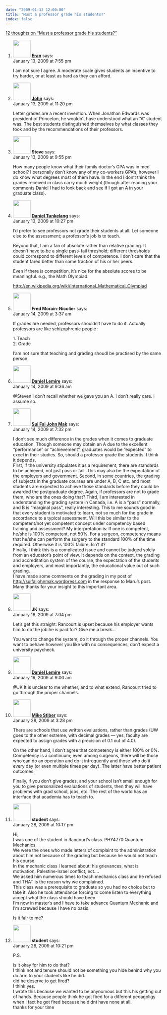 ```yaml
---
date: "2009-01-13 12:00:00"
title: "Must a professor grade his students?"
index: false
---
```


[12 thoughts on &ldquo;Must a professor grade his students?&rdquo;](/lemire/blog/2009/01-13-must-a-professor-grade-his-students)

<ol class="comment-list">
<li id="comment-50554" class="comment even thread-even depth-1">
<div class="comment-author vcard">
<img alt src="https://secure.gravatar.com/avatar/12301e9284faf8b9354e7f924d8e6abf?s=56&#038;d=mm&#038;r=g" srcset="https://secure.gravatar.com/avatar/12301e9284faf8b9354e7f924d8e6abf?s=112&#038;d=mm&#038;r=g 2x" class="avatar avatar-56 photo" height="56" width="56" decoding="async" /> <b class="fn"><a href="http://www.cs.cmu.edu/~eran/" class="url" rel="ugc external nofollow">Eran</a></b> <span class="says">says:</span> </div>
<div class="comment-metadata"><time datetime="2009-01-13T19:55:48+00:00">January 13, 2009 at 7:55 pm</time></a> </div>
<div class="comment-content">
<p>I am not sure I agree. A moderate scale gives students an incentive to try harder, or at least as hard as they can afford.</p>
</div>
</li>
<li id="comment-50559" class="comment odd alt thread-odd thread-alt depth-1">
<div class="comment-author vcard">
<img alt src="https://secure.gravatar.com/avatar/a7f4f9dcbbf1d46d660b0a6c98435751?s=56&#038;d=mm&#038;r=g" srcset="https://secure.gravatar.com/avatar/a7f4f9dcbbf1d46d660b0a6c98435751?s=112&#038;d=mm&#038;r=g 2x" class="avatar avatar-56 photo" height="56" width="56" decoding="async" /> <b class="fn"><a href="http://www.johndcook.com/blog/" class="url" rel="ugc external nofollow">John</a></b> <span class="says">says:</span> </div>
<div class="comment-metadata"><time datetime="2009-01-13T23:20:46+00:00">January 13, 2009 at 11:20 pm</time></a> </div>
<div class="comment-content">
<p>Letter grades are a recent invention. When Jonathan Edwards was president of Princeton, he wouldn&rsquo;t have understood what an &ldquo;A&rdquo; student was. The best students distinguished themselves by what classes they took and by the recommendations of their professors.</p>
</div>
</li>
<li id="comment-50557" class="comment even thread-even depth-1">
<div class="comment-author vcard">
<img alt src="https://secure.gravatar.com/avatar/66291c4ba5e49be74e0e0b534b69534f?s=56&#038;d=mm&#038;r=g" srcset="https://secure.gravatar.com/avatar/66291c4ba5e49be74e0e0b534b69534f?s=112&#038;d=mm&#038;r=g 2x" class="avatar avatar-56 photo" height="56" width="56" loading="lazy" decoding="async" /> <b class="fn">Steve</b> <span class="says">says:</span> </div>
<div class="comment-metadata"><time datetime="2009-01-13T21:55:26+00:00">January 13, 2009 at 9:55 pm</time></a> </div>
<div class="comment-content">
<p>How many people know what their family doctor&rsquo;s GPA was in med school? I personally don&rsquo;t know any of my co-workers GPA&rsquo;s, however I do know what degrees most of them have. In the end I don&rsquo;t think the grades received in class carry much weight (though after reading your comments Daniel I had to look back and see if I got an A in your graduate class).</p>
</div>
</li>
<li id="comment-50558" class="comment odd alt thread-odd thread-alt depth-1">
<div class="comment-author vcard">
<img alt src="https://secure.gravatar.com/avatar/e9a1ce0b75918ac8c05ae1e83ebeab69?s=56&#038;d=mm&#038;r=g" srcset="https://secure.gravatar.com/avatar/e9a1ce0b75918ac8c05ae1e83ebeab69?s=112&#038;d=mm&#038;r=g 2x" class="avatar avatar-56 photo" height="56" width="56" loading="lazy" decoding="async" /> <b class="fn"><a href="http://thenoisychannel.com/" class="url" rel="ugc external nofollow">Daniel Tunkelang</a></b> <span class="says">says:</span> </div>
<div class="comment-metadata"><time datetime="2009-01-13T22:27:51+00:00">January 13, 2009 at 10:27 pm</time></a> </div>
<div class="comment-content">
<p>I&rsquo;d prefer to see professors not grade their students at all. Let someone else to the assessment; a professor&rsquo;s job is to teach.</p>
<p>Beyond that, I am a fan of absolute rather than relative grading. It doesn&rsquo;t have to be a single pass-fail threshold; different thresholds could correspond to different levels of competence. I don&rsquo;t care that the student fared better than some fraction of his or her peers.</p>
<p>Even if there is competition, it&rsquo;s nice for the absolute scores to be meaningful. e.g., the Math Olympiad.</p>
<p><a href="https://en.wikipedia.org/wiki/International_Mathematical_Olympiad" rel="nofollow ugc">http://en.wikipedia.org/wiki/International_Mathematical_Olympiad</a></p>
</div>
</li>
<li id="comment-50560" class="comment even thread-even depth-1">
<div class="comment-author vcard">
<img alt src="https://secure.gravatar.com/avatar/1a7829cec9887ee4d81604eabdbe6a7d?s=56&#038;d=mm&#038;r=g" srcset="https://secure.gravatar.com/avatar/1a7829cec9887ee4d81604eabdbe6a7d?s=112&#038;d=mm&#038;r=g 2x" class="avatar avatar-56 photo" height="56" width="56" loading="lazy" decoding="async" /> <b class="fn">Fred Morain-Nicolier</b> <span class="says">says:</span> </div>
<div class="comment-metadata"><time datetime="2009-01-14T03:37:32+00:00">January 14, 2009 at 3:37 am</time></a> </div>
<div class="comment-content">
<p>If grades are needed, professors shouldn&rsquo;t have to do it. Actually professors are like schizophrenic people :</p>
<p>1. Teach<br/>
2. Grade</p>
<p>I&rsquo;am not sure that teaching and grading shoudl be practised by the same person.</p>
</div>
</li>
<li id="comment-50561" class="comment byuser comment-author-lemire bypostauthor odd alt thread-odd thread-alt depth-1">
<div class="comment-author vcard">
<img alt src="https://secure.gravatar.com/avatar/2ca999bef9535950f5b84281a4dab006?s=56&#038;d=mm&#038;r=g" srcset="https://secure.gravatar.com/avatar/2ca999bef9535950f5b84281a4dab006?s=112&#038;d=mm&#038;r=g 2x" class="avatar avatar-56 photo" height="56" width="56" loading="lazy" decoding="async" /> <b class="fn"><a href="https://lemire.me/blog/" class="url" rel="ugc">Daniel Lemire</a></b> <span class="says">says:</span> </div>
<div class="comment-metadata"><time datetime="2009-01-14T09:36:31+00:00">January 14, 2009 at 9:36 am</time></a> </div>
<div class="comment-content">
<p>@Steven I don&rsquo;t recall whether we gave you an A. I don&rsquo;t really care. I assume so.</p>
</div>
</li>
<li id="comment-50562" class="comment even thread-even depth-1">
<div class="comment-author vcard">
<img alt src="https://secure.gravatar.com/avatar/8b1f827d7787fe93c8f6a7ad653c2b8c?s=56&#038;d=mm&#038;r=g" srcset="https://secure.gravatar.com/avatar/8b1f827d7787fe93c8f6a7ad653c2b8c?s=112&#038;d=mm&#038;r=g 2x" class="avatar avatar-56 photo" height="56" width="56" loading="lazy" decoding="async" /> <b class="fn"><a href="https://suifaijohnmak.wordpress.com/" class="url" rel="ugc external nofollow">Sui Fai John Mak</a></b> <span class="says">says:</span> </div>
<div class="comment-metadata"><time datetime="2009-01-14T19:32:21+00:00">January 14, 2009 at 7:32 pm</time></a> </div>
<div class="comment-content">
<p>I don&rsquo;t see much difference in the grades when it comes to graduate education. Though someone may obtain an A due to the excellent &ldquo;performance&rdquo; or &ldquo;achievement&rdquo;, graduates would be &ldquo;expected&rdquo; to excel in their studies. So, should a professor grade the students. I think it depends.<br/>
First, if the university stipulates it as a requirement, there are standards to be achieved, not just pass or fail. This may also be the expectation of the employers and government. Second, in some countries, the grading of subjects in the graduate courses are under A, B, C etc. and most students are expected to achieve those standards before they could be awarded the postgraduate degree. Again, if professors are not to grade them, who are the ones doing that? Third, I am interested in understanding the grading system in Canada, i.e. A is a &ldquo;pass&rdquo; normally, and B is &ldquo;marginal pass&rdquo;, really interesting. This to me sounds good in that every student is motivated to learn, not so much for the grade in accordance to a typical assessment. Will this be similar to the competent/not yet competent concept under competency based training and assessment? My interpretation is: If one is competent, he/she is 100% competent, not 50%. For a surgeon, competency means that he/she can perform the surgery to the standard 100% of the time required. Otherwise it is 100% failure. Isn&rsquo;t it?<br/>
Finally, I think this is a complicated issue and cannot be judged solely from an educator&rsquo;s point of view. It depends on the context, the grading and accreditation system of the course, the expectation of the students and employers, and most importantly, the educational value out of such grading.<br/>
I have made some comments on the grading in my post of <a href="http://suifaijohnmak.wordpress.com" rel="nofollow ugc">http://suifaijohnmak.wordpress.com</a> in the response to Maru&rsquo;s post.<br/>
Many thanks for your insight to this important area.</p>
</div>
</li>
<li id="comment-50571" class="comment odd alt thread-odd thread-alt depth-1">
<div class="comment-author vcard">
<img alt src="https://secure.gravatar.com/avatar/be26bdc1beb58a51b7f69cc173ec322e?s=56&#038;d=mm&#038;r=g" srcset="https://secure.gravatar.com/avatar/be26bdc1beb58a51b7f69cc173ec322e?s=112&#038;d=mm&#038;r=g 2x" class="avatar avatar-56 photo" height="56" width="56" loading="lazy" decoding="async" /> <b class="fn">JK</b> <span class="says">says:</span> </div>
<div class="comment-metadata"><time datetime="2009-01-18T19:04:19+00:00">January 18, 2009 at 7:04 pm</time></a> </div>
<div class="comment-content">
<p>Let&rsquo;s get this straight: Rancourt is upset because his employer wants him to do the job he is paid for? Give me a break&#8230;</p>
<p>You want to change the system, do it through the proper channels. You want to behave however you like with no consequences, don&rsquo;t expect a university paycheck.</p>
</div>
</li>
<li id="comment-50572" class="comment byuser comment-author-lemire bypostauthor even thread-even depth-1">
<div class="comment-author vcard">
<img alt src="https://secure.gravatar.com/avatar/2ca999bef9535950f5b84281a4dab006?s=56&#038;d=mm&#038;r=g" srcset="https://secure.gravatar.com/avatar/2ca999bef9535950f5b84281a4dab006?s=112&#038;d=mm&#038;r=g 2x" class="avatar avatar-56 photo" height="56" width="56" loading="lazy" decoding="async" /> <b class="fn"><a href="https://lemire.me/blog/" class="url" rel="ugc">Daniel Lemire</a></b> <span class="says">says:</span> </div>
<div class="comment-metadata"><time datetime="2009-01-19T09:00:21+00:00">January 19, 2009 at 9:00 am</time></a> </div>
<div class="comment-content">
<p>@JK It is unclear to me whether, and to what extend, Rancourt tried to go through the proper channels.</p>
</div>
</li>
<li id="comment-50583" class="comment odd alt thread-odd thread-alt depth-1">
<div class="comment-author vcard">
<img alt src="https://secure.gravatar.com/avatar/dada9de44173d6c1b13691554ef8e974?s=56&#038;d=mm&#038;r=g" srcset="https://secure.gravatar.com/avatar/dada9de44173d6c1b13691554ef8e974?s=112&#038;d=mm&#038;r=g 2x" class="avatar avatar-56 photo" height="56" width="56" loading="lazy" decoding="async" /> <b class="fn"><a href="https://expert-opinion.blogspot.com/" class="url" rel="ugc external nofollow">Mike Stiber</a></b> <span class="says">says:</span> </div>
<div class="comment-metadata"><time datetime="2009-01-28T15:28:53+00:00">January 28, 2009 at 3:28 pm</time></a> </div>
<div class="comment-content">
<p>There are schools that use written evaluations, rather than grades (UW goes to the other extreme, with decimal grades &#8212; yes, faculty are expected to assign grades with a precision of 0.1 out of 4.0).</p>
<p>On the other hand, I don&rsquo;t agree that competency is either 100% or 0%. Competency is a continuum; even among surgeons, there will be those who can do an operation and do it infrequently and those who do it every day (or even multiple times per day). The latter have better patient outcomes.</p>
<p>Finally, if you don&rsquo;t give grades, and your school isn&rsquo;t small enough for you to give personalized evaluations of students, then they will have problems with grad school, jobs, etc. The rest of the world has an interface that academia has to teach to.</p>
</div>
</li>
<li id="comment-50584" class="comment even thread-even depth-1">
<div class="comment-author vcard">
<img alt src="https://secure.gravatar.com/avatar/014ae98ea5c83120715cf2c04739223f?s=56&#038;d=mm&#038;r=g" srcset="https://secure.gravatar.com/avatar/014ae98ea5c83120715cf2c04739223f?s=112&#038;d=mm&#038;r=g 2x" class="avatar avatar-56 photo" height="56" width="56" loading="lazy" decoding="async" /> <b class="fn">student</b> <span class="says">says:</span> </div>
<div class="comment-metadata"><time datetime="2009-01-28T22:17:21+00:00">January 28, 2009 at 10:17 pm</time></a> </div>
<div class="comment-content">
<p>Hi,<br/>
I was one of the student in Rancourt&rsquo;s class. PHY4770 Quantum Mechanics.<br/>
We were the ones who made letters of complaint to the administration about him not because of the grading but because he would not teach his course.<br/>
In the mechanic class I learned about: his grievances, what is motivation, Palestine-Israel conflict, ect&#8230;.<br/>
We asked him numerous times to teach mechanics class and he refused and THAT is the reason why we complained.<br/>
This class was a prerequisite to graduate so you had no choice but to take it. Also he took attendance forcing to come listen to everything accept what the class should have been.<br/>
I&rsquo;m now in master&rsquo;s and I have to take advance Quantum Mechanic and I&rsquo;m screwed because I have no basis. </p>
<p>Is it fair to me?</p>
</div>
</li>
<li id="comment-50585" class="comment odd alt thread-odd thread-alt depth-1">
<div class="comment-author vcard">
<img alt src="https://secure.gravatar.com/avatar/014ae98ea5c83120715cf2c04739223f?s=56&#038;d=mm&#038;r=g" srcset="https://secure.gravatar.com/avatar/014ae98ea5c83120715cf2c04739223f?s=112&#038;d=mm&#038;r=g 2x" class="avatar avatar-56 photo" height="56" width="56" loading="lazy" decoding="async" /> <b class="fn">student</b> <span class="says">says:</span> </div>
<div class="comment-metadata"><time datetime="2009-01-28T22:21:58+00:00">January 28, 2009 at 10:21 pm</time></a> </div>
<div class="comment-content">
<p>P.S. </p>
<p>is it okay for him to do that?<br/>
I think not and tenure should not be something you hide behind why you do arm to your students like he did.<br/>
did he deserve to get fired?<br/>
I think yes.<br/>
I wrote this because we wanted to be anynomous but this his getting out of hands. Because people think he got fired for a different pedagoligy when i fact he got fired because he didnt have none at all.<br/>
thanks for your time</p>
</div>
</li>
</ol>
